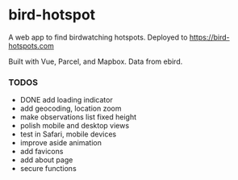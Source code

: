 # bird-hotspot

A web app to find birdwatching hotspots. Deployed to https://bird-hotspots.com

Built with Vue, Parcel, and Mapbox. Data from ebird.

### TODOS
- DONE add loading indicator
- add geocoding, location zoom
- make observations list fixed height
- polish mobile and desktop views
- test in Safari, mobile devices
- improve aside animation
- add favicons
- add about page
- secure functions

